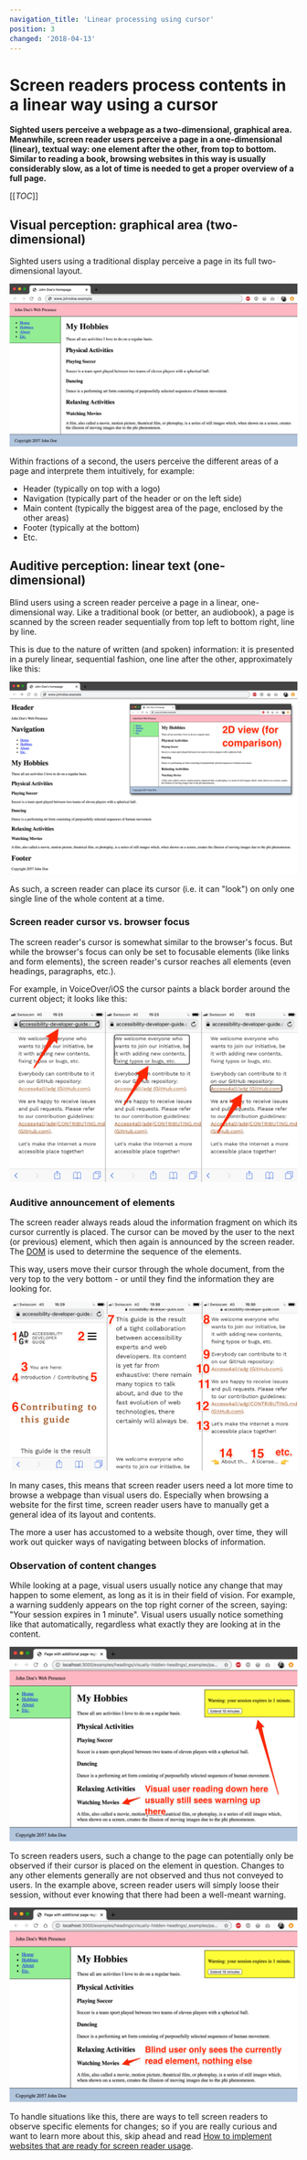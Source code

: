 ```yaml
---
navigation_title: 'Linear processing using cursor'
position: 3
changed: '2018-04-13'
---
```


# Screen readers process contents in a linear way using a cursor

**Sighted users perceive a webpage as a two-dimensional, graphical area. Meanwhile, screen reader users perceive a page in a one-dimensional (linear), textual way: one element after the other, from top to bottom. Similar to reading a book, browsing websites in this way is usually considerably slow, as a lot of time is needed to get a proper overview of a full page.**

[[_TOC_]]

## Visual perception: graphical area (two-dimensional)

Sighted users using a traditional display perceive a page in its full two-dimensional layout.

![Visual perception of a typical website](_media/visual-perception-of-a-typical-website.png)

Within fractions of a second, the users perceive the different areas of a page and interprete them intuitively, for example:

- Header (typically on top with a logo)
- Navigation (typically part of the header or on the left side)
- Main content (typically the biggest area of the page, enclosed by the other areas)
- Footer (typically at the bottom)
- Etc.

## Auditive perception: linear text (one-dimensional)

Blind users using a screen reader perceive a page in a linear, one-dimensional way. Like a traditional book (or better, an audiobook), a page is scanned by the screen reader sequentially from top left to bottom right, line by line.

This is due to the nature of written (and spoken) information: it is presented in a purely linear, sequential fashion, one line after the other, approximately like this:

![Auditive perception of a typical website (approximative)](_media/auditive-perception-of-a-typical-website.png)

As such, a screen reader can place its cursor (i.e. it can "look") on only one single line of the whole content at a time.

### Screen reader cursor vs. browser focus

The screen reader's cursor is somewhat similar to the browser's focus. But while the browser's focus can only be set to focusable elements (like links and form elements), the screen reader's cursor reaches all elements (even headings, paragraphs, etc.).

For example, in VoiceOver/iOS the cursor paints a black border around the current object; it looks like this:

![VoiceOver/iOS cursor](_media/voiceover-ios-cursor.png)

### Auditive announcement of elements

The screen reader always reads aloud the information fragment on which its cursor currently is placed. The cursor can be moved by the user to the next (or previous) element, which then again is announced by the screen reader. The [DOM](https://en.wikipedia.org/wiki/Document_Object_Model) is used to determine the sequence of the elements.

This way, users move their cursor through the whole document, from the very top to the very bottom - or until they find the information they are looking for.

![Cursor sequence on a typical website](_media/cursor-sequence-on-a-typical-website.png)

In many cases, this means that screen reader users need a lot more time to browse a webpage than visual users do. Especially when browsing a website for the first time, screen reader users have to manually get a general idea of its layout and contents.

The more a user has accustomed to a website though, over time, they will work out quicker ways of navigating between blocks of information.

### Observation of content changes

While looking at a page, visual users usually notice any change that may happen to some element, as long as it is in their field of vision. For example, a warning suddenly appears on the top right corner of the screen, saying: "Your session expires in 1 minute". Visual users usually notice something like that automatically, regardless what exactly they are looking at in the content.

![Visual user perceives content changes](_media/visual-user-perceives-content-changes.png)

To screen readers users, such a change to the page can potentially only be observed if their cursor is placed on the element in question. Changes to any other elements generally are not observed and thus not conveyed to users. In the example above, screen reader users will simply loose their session, without ever knowing that there had been a well-meant warning.

![Blind user does not perceive content changes](_media/blind-user-does-not-perceive-content-changes.png)

To handle situations like this, there are ways to tell screen readers to observe specific elements for changes; so if you are really curious and want to learn more about this, skip ahead and read [How to implement websites that are ready for screen reader usage](/knowledge/screen-readers/how-to-implement).
